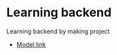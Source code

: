 # Learning backend

Learning backend by making project

- [Model link](https://app.eraser.io/workspace/YtPqZ1VogxGy1jzIDkzj?origin=share)

